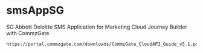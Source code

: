 # smsAppSG
SG Abbott Deloitte SMS Application for Marketing Cloud Journey Builder with CommzGate 


```
https://portal.commzgate.com/downloads/CommzGate_CloudAPI_Guide_v5.1.pdf
```
